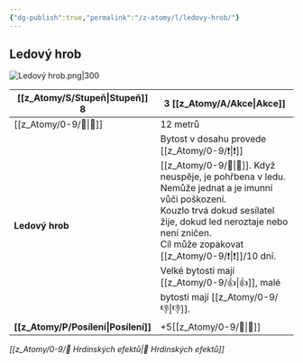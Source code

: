 ```yaml
---
{"dg-publish":true,"permalink":"/z-atomy/l/ledovy-hrob/"}
---
```


## Ledový hrob
![Ledový hrob.png|300](/img/user/z_img/Ledov%C3%BD%20hrob.png)

| [[z_Atomy/S/Stupeň\|Stupeň]] 8             | 3 [[z_Atomy/A/Akce\|Akce]]                                                                                                                                                                                                                                                                                |
| ------------------------ | ----------------------------------------------------------------------------------------------------------------------------------------------------------------------------------------------------------------------------------------------------------------------------------------- |
| [[z_Atomy/0-9/🏹\|🏹]]                   | 12 metrů                                                                                                                                                                                                                                                                                  |
| **Ledový hrob**          | Bytost v dosahu provede [[z_Atomy/0-9/❗\|❗]][[z_Atomy/0-9/💪\|💪]]. Když neuspěje, je pohřbena v ledu.<br>Nemůže jednat a je imunní vůči poškození. <br>Kouzlo trvá dokud sesílatel žije, dokud led neroztaje nebo není zničen.<br>Cíl může zopakovat [[z_Atomy/0-9/❗\|❗]]/10 dní. Velké bytosti mají [[z_Atomy/0-9/👍\|👍]], malé bytosti mají [[z_Atomy/0-9/👎\|👎]]. |
| **[[z_Atomy/P/Posílení\|Posílení]]**         | +5[[z_Atomy/0-9/📶\|📶]]                                                                                                                                                                                                                                                                                  |
*[[z_Atomy/0-9/📶 Hrdinských efektů\|📶 Hrdinských efektů]]*